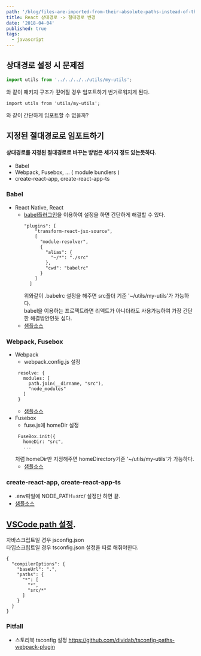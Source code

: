 ```yaml
---
path: '/blog/files-are-imported-from-their-absolute-paths-instead-of-their-relative-paths'
title: React 상대경로 -> 절대경로 변경
date: '2018-04-04'
published: true
tags:
  - javascript
---
```


## 상대경로 설정 시 문제점

```javascript
import utils from '../../../../utils/my-utils';
```

와 같이 패키지 구조가 깊어질 경우 임포트하기 번거로워지게 된다.

```
import utils from 'utils/my-utils';
```

와 같이 간단하게 임포트할 수 없을까?

## 지정된 절대경로로 임포트하기

#### 상대경로를 지정된 절대경로로 바꾸는 방법은 세가지 정도 있는듯하다.

- Babel
- Webpack, Fusebox, ... ( module bundlers )
- create-react-app, create-react-app-ts

### Babel

- React Native, React <br/>
  - [babel플러그인](https://github.com/tleunen/babel-plugin-module-resolver)을 이용하여 설정을 하면 간단하게 해결할 수 있다. <br/>
    ```
    "plugins": [
        "transform-react-jsx-source",
        [
          "module-resolver",
          {
            "alias": {
              "~/*": "./src"
            },
            "cwd": "babelrc"
          }
        ]
      ]
    ```
    위와같이 .babelrc 설정을 해주면 src폴더 기준 '~/utils/my-utils'가 가능하다.<br/>
    babel을 이용하는 프로젝트라면 리액트가 아니더라도 사용가능하여 가장 간단한 해결방안인듯 싶다.
  - [샘플소스](https://github.com/BoBeenLee/absolute-sample/tree/2-react-native-ts)

### Webpack, Fusebox

- Webpack
  - webpack.config.js 설정
  ```
   resolve: {
     modules: [
       path.join(__dirname, "src"),
       "node_modules"
     ]
   }
  ```
  - [샘플소스](https://github.com/BoBeenLee/absolute-sample/tree/4-webpack)
- Fusebox
  - fuse.js에 homeDir 설정
  ```
   FuseBox.init({
     homeDir: "src",
     ...
  ```
  처럼 homeDir만 지정해주면 homeDirectory기준 '~/utils/my-utils'가 가능하다.
  - [샘플소스](https://github.com/BoBeenLee/absolute-sample/tree/3-fusebox-ts)

### create-react-app, create-react-app-ts

- .env파일에 NODE_PATH=src/ 설정만 하면 끝.
- [샘플소스](https://github.com/BoBeenLee/absolute-sample/tree/1-create-react-app)

## [VSCode path 설정](https://code.visualstudio.com/docs/languages/jsconfig).

자바스크립트일 경우 jsconfig.json <br/>
타입스크립트일 경우 tsconfig.json 설정을 따로 해줘야한다.

```
{
  "compilerOptions": {
    "baseUrl": ".",
    "paths": {
      "*": [
        "*",
        "src/*"
      ]
    }
  }
}
```

### Pitfall

- 스토리북 tsconfig 설정 https://github.com/dividab/tsconfig-paths-webpack-plugin
